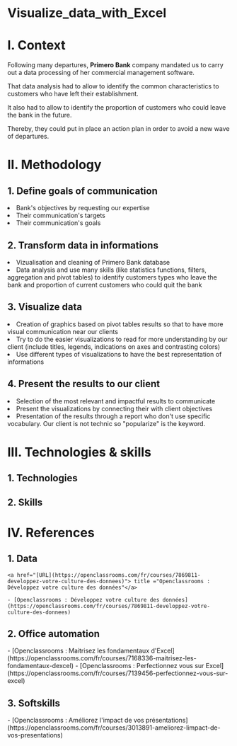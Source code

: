 # Visualize_data_with_Excel

<h1>I. Context</h1>

Following many departures, **Primero Bank** company mandated us to carry out a data processing of her commercial management software.

That data analysis had to allow to identify the common characteristics to customers who have left their establishment.

It also had to allow to identify the proportion of customers who could leave the bank in the future.

Thereby, they could put in place an action plan in order to avoid a new wave of departures.

<h1>II. Methodology</h1>

  <h2>1. Define goals of communication</h2>
    <li>Bank's objectives by requesting our expertise</li>
    <li>Their communication's targets</li>
    <li>Their communication's goals</li>

  <h2>2. Transform data in informations</h2>
    <li>Vizualisation and cleaning of Primero Bank database</li>
    <li>Data analysis and use many skills (like statistics functions, filters, aggregation and pivot tables) to identify customers types who leave the bank and proportion of current customers who could quit the bank</li>

  <h2>3. Visualize data</h2>
    <li>Creation of graphics based on pivot tables results so that to have more visual communication near our clients</li>
    <li>Try to do the easier visualizations to read for more understanding by our client (include titles, legends, indications on axes and contrasting colors)</li>
    <li>Use different types of visualizations to have the best representation of informations</li>

  <h2>4. Present the results to our client</h2>
    <li>Selection of the most relevant and impactful results to communicate</li>
    <li>Present the visualizations by connecting their with client objectives</li>
    <li>Presentation of the results through a report who don't use specific vocabulary. Our client is not technic so "popularize" is the keyword. </li>

<h1>III. Technologies & skills</h1>

   <h2>1. Technologies</h2>

   <h2>2. Skills</h2>

<h1>IV. References</h1>

  <h2>1. Data</h2>

    <a href="[URL](https://openclassrooms.com/fr/courses/7869811-developpez-votre-culture-des-donnees)"> title ="Openclassrooms : Développez votre culture des données"</a>
    
    - [Openclassrooms : Développez votre culture des données](https://openclassrooms.com/fr/courses/7869811-developpez-votre-culture-des-donnees)

  <h2>2. Office automation</h2>
    - [Openclassrooms : Maitrisez les fondamentaux d'Excel](https://openclassrooms.com/fr/courses/7168336-maitrisez-les-fondamentaux-dexcel)
    - [Openclassrooms : Perfectionnez vous sur Excel](https://openclassrooms.com/fr/courses/7139456-perfectionnez-vous-sur-excel)

  <h2>3. Softskills</h2>
    - [Openclassrooms : Améliorez l'impact de vos présentations](https://openclassrooms.com/fr/courses/3013891-ameliorez-limpact-de-vos-presentations)
    
